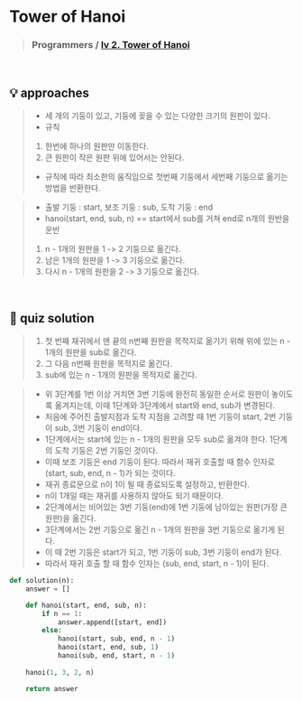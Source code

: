 # Tower of Hanoi

> ### Programmers / <a href = https://school.programmers.co.kr/learn/courses/30/lessons/12946> lv 2. Tower of Hanoi </a>

<br>

## 💡 approaches
>  - 세 개의 기둥이 있고, 기둥에 꽂을 수 있는 다양한 크기의 원판이 있다. 
>  - 규칙
>  1. 한번에 하나의 원판만 이동한다. 
>  2. 큰 원판이 작은 원판 위에 있어서는 안된다. 
>  - 규칙에 따라 최소한의 움직임으로 첫번째 기둥에서 세번째 기둥으로 옮기는 방법을 반환한다. 

>  - 출발 기둥 : start, 보조 기둥 : sub, 도착 기둥 : end
>  - hanoi(start, end, sub, n) == start에서 sub를 거쳐 end로 n개의 원반을 운반
>  1. n - 1개의 원판을 1 -> 2 기둥으로 옮긴다. 
>  2. 남은 1개의 원판을 1 -> 3 기둥으로 옮긴다. 
>  3. 다시 n - 1개의 원판을 2 -> 3 기둥으로 옮긴다. 

<br>

## 🔑 quiz solution

>  1. 첫 번째 재귀에서 맨 끝의 n번째 원판을 목적지로 옮기기 위해 위에 있는 n - 1개의 원판을 sub로 옮긴다. 
>  2. 그 다음 n번째 원판을 목적지로 옮긴다. 
>  3. sub에 있는 n - 1개의 원판을 목적지로 옮긴다. 

>  - 위 3단계를 1번 이상 거치면 3번 기둥에 완전히 동일한 순서로 원판이 놓이도록 옮겨지는데, 이때 1단계와 3단계에서 start와 end, sub가 변경된다. 
>  - 처음에 주어진 출발지점과 도착 지점을 고려할 때 1번 기둥이 start, 2번 기둥이 sub, 3번 기둥이 end이다. 
>  - 1단계에서는 start에 있는 n - 1개의 원판을 모두 sub로 옮겨야 한다. 1단계의 도착 기둥은 2번 기둥인 것이다. 
>  - 이때 보조 기둥은 end 기둥이 된다. 따라서 재귀 호출할 때 함수 인자로 (start, sub, end, n - 1)가 되는 것이다. 
>  - 재귀 종료문으로 n이 1이 될 때 종료되도록 설정하고, 반환한다. 
>  - n이 1개일 때는 재귀를 사용하지 않아도 되기 때문이다. 
>  - 2단계에서는 비어있는 3번 기둥(end)에 1번 기둥에 남아있는 원판(가장 큰 원판)을 옮긴다.
>  - 3단계에서는 2번 기둥으로 옮긴 n - 1개의 원판을 3번 기둥으로 옮기게 된다. 
>  - 이 때 2번 기둥은 start가 되고, 1번 기둥이 sub, 3번 기둥이 end가 된다. 
>  - 따라서 재귀 호출 할 때 함수 인자는 (sub, end, start, n - 1)이 된다.

```py
def solution(n):
    answer = []

    def hanoi(start, end, sub, n):
        if n == 1:
            answer.append([start, end])
        else:
            hanoi(start, sub, end, n - 1)
            hanoi(start, end, sub, 1)
            hanoi(sub, end, start, n - 1)
    
    hanoi(1, 3, 2, n)

    return answer
```